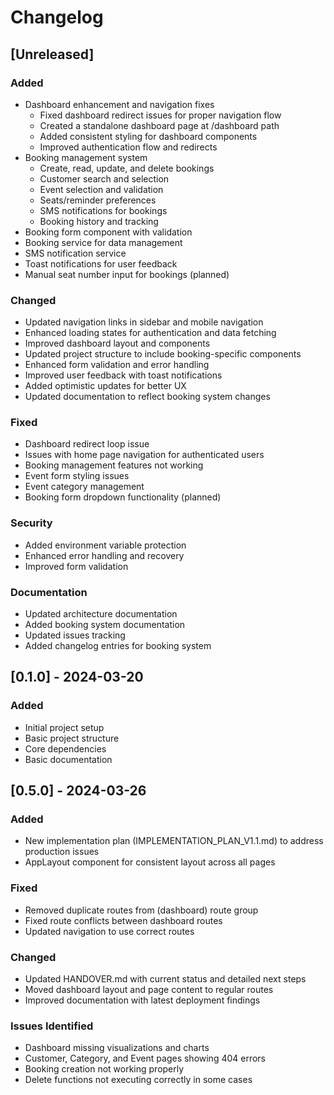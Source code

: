 # Changelog

## [Unreleased]

### Added
- Dashboard enhancement and navigation fixes
  - Fixed dashboard redirect issues for proper navigation flow
  - Created a standalone dashboard page at /dashboard path
  - Added consistent styling for dashboard components
  - Improved authentication flow and redirects
- Booking management system
  - Create, read, update, and delete bookings
  - Customer search and selection
  - Event selection and validation
  - Seats/reminder preferences
  - SMS notifications for bookings
  - Booking history and tracking
- Booking form component with validation
- Booking service for data management
- SMS notification service
- Toast notifications for user feedback
- Manual seat number input for bookings (planned)

### Changed
- Updated navigation links in sidebar and mobile navigation
- Enhanced loading states for authentication and data fetching
- Improved dashboard layout and components
- Updated project structure to include booking-specific components
- Enhanced form validation and error handling
- Improved user feedback with toast notifications
- Added optimistic updates for better UX
- Updated documentation to reflect booking system changes

### Fixed
- Dashboard redirect loop issue
- Issues with home page navigation for authenticated users
- Booking management features not working
- Event form styling issues
- Event category management
- Booking form dropdown functionality (planned)

### Security
- Added environment variable protection
- Enhanced error handling and recovery
- Improved form validation

### Documentation
- Updated architecture documentation
- Added booking system documentation
- Updated issues tracking
- Added changelog entries for booking system

## [0.1.0] - 2024-03-20

### Added
- Initial project setup
- Basic project structure
- Core dependencies
- Basic documentation

## [0.5.0] - 2024-03-26

### Added
- New implementation plan (IMPLEMENTATION_PLAN_V1.1.md) to address production issues
- AppLayout component for consistent layout across all pages

### Fixed
- Removed duplicate routes from (dashboard) route group
- Fixed route conflicts between dashboard routes
- Updated navigation to use correct routes

### Changed
- Updated HANDOVER.md with current status and detailed next steps
- Moved dashboard layout and page content to regular routes
- Improved documentation with latest deployment findings

### Issues Identified
- Dashboard missing visualizations and charts
- Customer, Category, and Event pages showing 404 errors
- Booking creation not working properly
- Delete functions not executing correctly in some cases 
